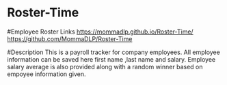 # Roster-Time
#Employee Roster Links
 https://mommadlp.github.io/Roster-Time/
https://github.com/MommaDLP/Roster-Time

#Description
This is a payroll tracker for company employees. All employee information can be saved here first name ,last name and salary. Employee salary average is also provided along with a random winner based on empoyee information given.
